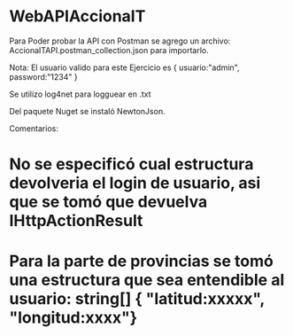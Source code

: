 # WebAPIAccionaIT

Para Poder probar la API con Postman se agrego un archivo: AccionaITAPI.postman_collection.json
para importarlo.

Nota: El usuario valido para este Ejercicio es 
{ usuario:"admin",
password:"1234"
}


Se utilizo log4net para logguear en .txt

Del paquete Nuget se instaló NewtonJson.

Comentarios:
# No se especificó cual estructura devolveria el login de usuario, asi que se tomó que devuelva IHttpActionResult
# Para la parte de provincias se tomó una estructura que sea entendible al usuario: string[] { "latitud:xxxxx", "longitud:xxxx"}


